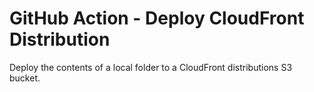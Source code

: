# GitHub Action - Deploy CloudFront Distribution

Deploy the contents of a local folder to a CloudFront distributions S3 bucket.

